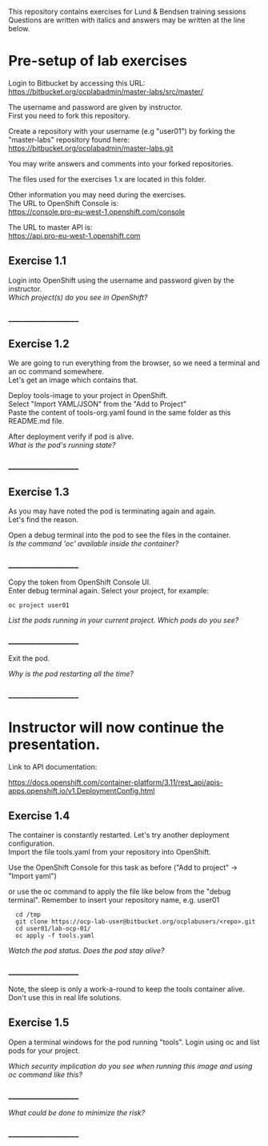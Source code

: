 This repository contains exercises for Lund & Bendsen training sessions
Questions are written with italics and answers may be written at the line below.

# Pre-setup of lab exercises

Login to Bitbucket by accessing this URL:  
https://bitbucket.org/ocplabadmin/master-labs/src/master/

The username and password are given by instructor.  
First you need to fork this repository.

Create a repository with your username (e.g "user01") by forking the "master-labs" repository found here:  
https://bitbucket.org/ocplabadmin/master-labs.git

You may write answers and comments into your forked repositories.  

The files used for the exercises 1.x are located in this folder.


Other information you may need during the exercises.  
The URL to OpenShift Console is:  
https://console.pro-eu-west-1.openshift.com/console

The URL to master API is:  
https://api.pro-eu-west-1.openshift.com


## Exercise 1.1
Login into OpenShift using the username and password given by the instructor.  
*Which project(s) do you see in OpenShift?*

### __________________

## Exercise 1.2
We are going to run everything from the browser, so we need a terminal and an oc command somewhere.  
Let's get an image which contains that.

Deploy tools-image to your project in OpenShift.  
Select "Import YAML/JSON" from the "Add to Project"  
Paste the content of tools-org.yaml found in the same folder as this README.md file.


After deployment verify if pod is alive.  
*What is the pod's running state?*

### __________________

## Exercise 1.3
As you may have noted the pod is terminating again and again.  
Let's find the reason.

Open a debug terminal into the pod to see the files in the container.  
*Is the command 'oc' available inside the container?*

### __________________

Copy the token from OpenShift Console UI.  
Enter debug terminal again.
Select your project, for example:  
```
oc project user01
```

*List the pods running in your current project. Which pods do you see?*

### __________________

Exit the pod.

*Why is the pod restarting all the time?*

### __________________


# Instructor will now continue the presentation.

Link to API documentation:

https://docs.openshift.com/container-platform/3.11/rest_api/apis-apps.openshift.io/v1.DeploymentConfig.html



## Exercise 1.4
The container is constantly restarted. Let's try another deployment configuration.  
Import the file tools.yaml from your repository into OpenShift.

Use the OpenShift Console for this task as before ("Add to project" -> "Import yaml")

or use the oc command to apply the file like below from the "debug terminal".
Remember to insert your repository name, e.g. user01
```
  cd /tmp
  git clone https://ocp-lab-user@bitbucket.org/ocplabusers/<repo>.git
  cd user01/lab-ocp-01/
  oc apply -f tools.yaml
```

*Watch the pod status. Does the pod stay alive?*

### __________________

Note, the sleep is only a work-a-round to keep the tools container alive.
Don't use this in real life solutions.


## Exercise 1.5
Open a terminal windows for the pod running "tools".
Login using oc and list pods for your project.

*Which security implication do you see when running this image and using oc command like this?*

### __________________

*What could be done to minimize the risk?*

### __________________














